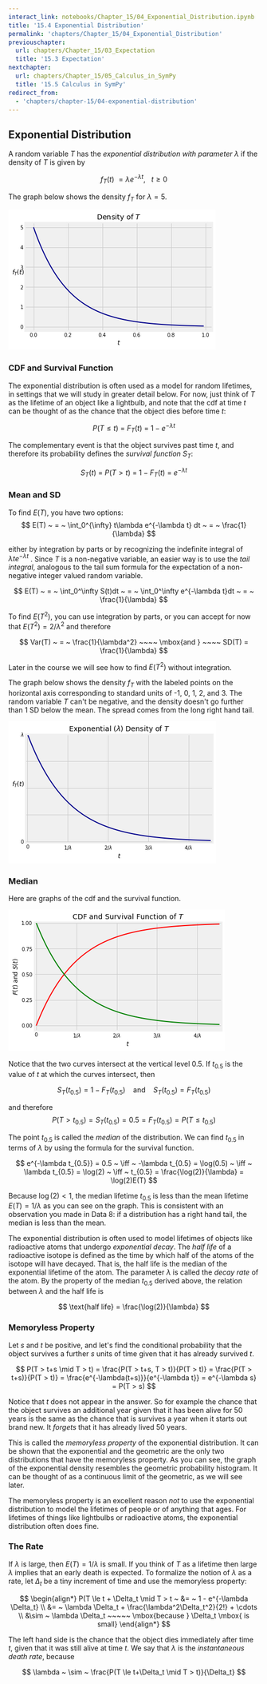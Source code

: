 ```yaml
---
interact_link: notebooks/Chapter_15/04_Exponential_Distribution.ipynb
title: '15.4 Exponential Distribution'
permalink: 'chapters/Chapter_15/04_Exponential_Distribution'
previouschapter:
  url: chapters/Chapter_15/03_Expectation
  title: '15.3 Expectation'
nextchapter:
  url: chapters/Chapter_15/05_Calculus_in_SymPy
  title: '15.5 Calculus in SymPy'
redirect_from:
  - 'chapters/chapter-15/04-exponential-distribution'
---
```


## Exponential Distribution

A random variable $T$ has the *exponential distribution with parameter $\lambda$* if the density of $T$ is given by

$$
f_T(t) ~ = \lambda e^{-\lambda t}, ~~~ t \ge 0
$$

The graph below shows the density $f_T$ for $\lambda = 5$.





![png](../../images/chapters/Chapter_15/04_Exponential_Distribution_2_0.png)


### CDF and Survival Function
The exponential distribution is often used as a model for random lifetimes, in settings that we will study in greater detail below. For now, just think of $T$ as the lifetime of an object like a lightbulb, and note that the cdf at time $t$ can be thought of as the chance that the object dies before time $t$:

$$
P(T \le t) ~ = ~ F_T(t) ~ = ~ 1 - e^{-\lambda t}
$$

The complementary event is that the object survives past time $t$, and therefore its probability defines the *survival function* $S_T$:

$$
S_T(t) ~ = ~ P(T > t) ~ = ~ 1 - F_T(t) ~ = ~ e^{-\lambda t}
$$

### Mean and SD
To find $E(T)$, you have two options:
$$
E(T) ~ = ~ \int_0^{\infty} t\lambda e^{-\lambda t} dt ~ = ~ \frac{1}{\lambda}
$$

either by integration by parts or by recognizing the indefinite integral of $\lambda te^{-\lambda t}$ . Since $T$ is a non-negative variable, an easier way is to use the *tail integral*, analogous to the tail sum formula for the expectation of a non-negative integer valued random variable.

$$
E(T) ~ = ~ \int_0^\infty S(t)dt ~ = ~ \int_0^\infty e^{-\lambda t}dt ~ = ~ \frac{1}{\lambda}
$$

To find $E(T^2)$, you can use integration by parts, or you can accept for now that $E(T^2) = 2/\lambda^2$ and therefore 

$$
Var(T) ~ = ~ \frac{1}{\lambda^2} ~~~~ \mbox{and } ~~~~ SD(T) = \frac{1}{\lambda}
$$

Later in the course we will see how to find $E(T^2)$ without integration.

The graph below shows the density $f_T$ with the labeled points on the horizontal axis corresponding to standard units of -1, 0, 1, 2, and 3. The random variable $T$ can't be negative, and the density doesn't go further than 1 SD below the mean. The spread comes from the long right hand tail.





![png](../../images/chapters/Chapter_15/04_Exponential_Distribution_5_0.png)


### Median
Here are graphs of the cdf and the survival function.





![png](../../images/chapters/Chapter_15/04_Exponential_Distribution_7_0.png)


Notice that the two curves intersect at the vertical level 0.5. If $t_{0.5}$ is the value of $t$ at which the curves intersect, then

$$
S_T(t_{0.5}) = 1 - F_T(t_{0.5}) ~~~~ \text{and} ~~~~ S_T(t_{0.5}) = F_T(t_{0.5})
$$

and therefore
$$
P(T > t_{0.5}) = S_T(t_{0.5}) = 0.5 = F_T(t_{0.5}) = P(T \le t_{0.5})
$$

The point $t_{0.5}$ is called the *median* of the distribution. We can find $t_{0.5}$ in terms of $\lambda$ by using the formula for the survival function.

$$
e^{-\lambda t_{0.5}} = 0.5 ~ \iff ~ -\lambda t_{0.5} = \log(0.5) ~ \iff ~ \lambda t_{0.5} =  \log(2) ~ \iff ~ t_{0.5} = \frac{\log(2)}{\lambda} = \log(2)E(T)
$$

Because $\log(2) < 1$, the median lifetime $t_{0.5}$ is less than the mean lifetime $E(T) = 1/\lambda$ as you can see on the graph. This is consistent with an observation you made in Data 8: if a distribution has a right hand tail, the median is less than the mean.

The exponential distribution is often used to model lifetimes of objects like radioactive atoms that undergo *exponential decay*. The *half life* of a radioactive isotope is defined as the time by which half of the atoms of the isotope will have decayed. That is, the half life is the median of the exponential lifetime of the atom. The parameter $\lambda$ is called the *decay rate* of the atom. By the property of the median $t_{0.5}$ derived above, the relation between $\lambda$ and the half life is

$$
\text{half life} = \frac{\log(2)}{\lambda}
$$

### Memoryless Property
Let $s$ and $t$ be positive, and let's find the conditional probability that the object survives a further $s$ units of time given that it has already survived $t$.

$$
P(T > t+s \mid T > t) = \frac{P(T > t+s, T > t)}{P(T > t)} 
= \frac{P(T > t+s)}{P(T > t)} = \frac{e^{-\lambda(t+s)}}{e^{-\lambda t}}
= e^{-\lambda s} = P(T > s)
$$

Notice that $t$ does not appear in the answer. So for example the chance that the object survives an additional year given that it has been alive for 50 years is the same as the chance that is survives a year when it starts out brand new. It *forgets* that it has already lived 50 years. 

This is called the *memoryless property* of the exponential distribution. It can be shown that the exponential and the geometric are the only two distributions that have the memoryless property. As you can see, the graph of the exponential density resembles the geometric probability histogram. It can be thought of as a continuous limit of the geometric, as we will see later.

The memoryless property is an excellent reason *not* to use the exponential distribution to model the lifetimes of people or of anything that ages. For lifetimes of things like lightbulbs or radioactive atoms, the exponential distribution often does fine.

### The Rate
If $\lambda$ is large, then $E(T) = 1/\lambda$ is small. If you think of $T$ as a lifetime then large $\lambda$ implies that an early death is expected. To formalize the notion of $\lambda$ as a rate, let $\Delta_t$ be a tiny increment of time and use the memoryless property:

$$
\begin{align*}
P(T \le t + \Delta_t \mid T > t ~ &= ~ 1 - e^{-\lambda \Delta_t} \\
&= ~ \lambda \Delta_t + \frac{\lambda^2\Delta_t^2}{2!} + \cdots \\
&\sim ~ \lambda \Delta_t ~~~~~ \mbox{because } \Delta_t \mbox{ is small}
\end{align*}
$$

The left hand side is the chance that the object dies immediately after time $t$, given that it was still alive at time $t$. We say that $\lambda$ is the *instantaneous death rate*, because

$$
\lambda ~ \sim ~ \frac{P(T \le t+\Delta_t \mid T > t)}{\Delta_t}
$$

